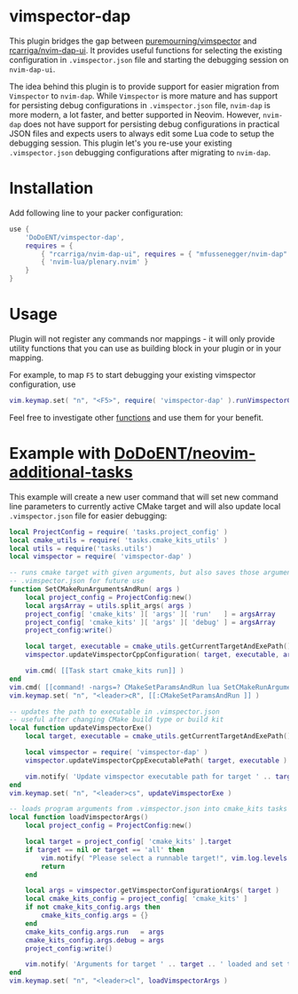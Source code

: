 vimspector-dap
=====================

This plugin bridges the gap between [puremourning/vimspector](https://github.com/puremourning/vimspector) and [rcarriga/nvim-dap-ui](https://github.com/rcarriga/nvim-dap-ui). It provides useful functions for selecting the existing configuration in `.vimspector.json` file and starting the debugging session on `nvim-dap-ui`.

The idea behind this plugin is to provide support for easier migration from `Vimspector` to `nvim-dap`. While `Vimspector` is more mature and has support for persisting debug configurations in `.vimspector.json` file, `nvim-dap` is more modern, a lot faster, and better supported in Neovim. However, `nvim-dap` does not have support for persisting debug configurations in practical JSON files and expects users to always edit some Lua code to setup the debugging session. This plugin let's you re-use your existing `.vimspector.json` debugging configurations after migrating to `nvim-dap`.

# Installation

Add following line to your packer configuration:

```lua
use {
    'DoDoENT/vimspector-dap',
    requires = {
        { "rcarriga/nvim-dap-ui", requires = { "mfussenegger/nvim-dap" } },
        { 'nvim-lua/plenary.nvim' }
    }
}
```

# Usage

Plugin will not register any commands nor mappings - it will only provide utility functions that you can use as building block in your plugin or in your mapping.

For example, to map `F5` to start debugging your existing vimspector configuration, use

```lua
vim.keymap.set( "n", "<F5>", require( 'vimspector-dap' ).runVimspectorConfigOnDap, { silent = true } )
```

Feel free to investigate other [functions](https://github.com/DoDoENT/vimspector-dap/blob/master/lua/vimspector-dap/init.lua) and use them for your benefit.

# Example with [DoDoENT/neovim-additional-tasks](https://github.com/DoDoENT/neovim-additional-tasks)

This example will create a new user command that will set new command line parameters to currently active CMake target and will also update local `.vimspector.json` file for easier debugging:

```lua
local ProjectConfig = require( 'tasks.project_config' )
local cmake_utils = require( 'tasks.cmake_kits_utils' )
local utils = require('tasks.utils')
local vimspector = require( 'vimspector-dap' )

-- runs cmake target with given arguments, but also saves those arguments to
-- .vimspector.json for future use
function SetCMakeRunArgumentsAndRun( args )
    local project_config = ProjectConfig:new()
    local argsArray = utils.split_args( args )
    project_config[ 'cmake_kits' ][ 'args' ][ 'run'   ] = argsArray
    project_config[ 'cmake_kits' ][ 'args' ][ 'debug' ] = argsArray
    project_config:write()

    local target, executable = cmake_utils.getCurrentTargetAndExePath()
    vimspector.updateVimspectorCppConfiguration( target, executable, argsArray )

    vim.cmd( [[Task start cmake_kits run]] )
end
vim.cmd( [[command! -nargs=? CMakeSetParamsAndRun lua SetCMakeRunArgumentsAndRun(<f-args>)]] )
vim.keymap.set( "n", "<leader>cR", [[:CMakeSetParamsAndRun ]] )

-- updates the path to executable in .vimspector.json
-- useful after changing CMake build type or build kit
local function updateVimspectorExe()
    local target, executable = cmake_utils.getCurrentTargetAndExePath()

    local vimspector = require( 'vimspector-dap' )
    vimspector.updateVimspectorCppExecutablePath( target, executable )

    vim.notify( 'Update vimspector executable path for target ' .. target .. ' to: ' .. vim.inspect( executable ), vim.log.levels.INFO, { title = 'cmake-tasks' } )
end
vim.keymap.set( "n", "<leader>cs", updateVimspectorExe )

-- loads program arguments from .vimspector.json into cmake_kits tasks module
local function loadVimspectorArgs()
    local project_config = ProjectConfig:new()

    local target = project_config[ 'cmake_kits' ].target
    if target == nil or target == 'all' then
        vim.notify( "Please select a runnable target!", vim.log.levels.ERROR, { title = 'cmake-tasks' } )
        return
    end

    local args = vimspector.getVimspectorConfigurationArgs( target )
    local cmake_kits_config = project_config[ 'cmake_kits' ]
    if not cmake_kits_config.args then
        cmake_kits_config.args = {}
    end
    cmake_kits_config.args.run   = args
    cmake_kits_config.args.debug = args
    project_config:write()

    vim.notify( 'Arguments for target ' .. target .. ' loaded and set to: ' .. vim.inspect( args ), vim.log.levels.INFO, { title = 'cmake-tasks' } )
end
vim.keymap.set( "n", "<leader>cl", loadVimspectorArgs )
```
